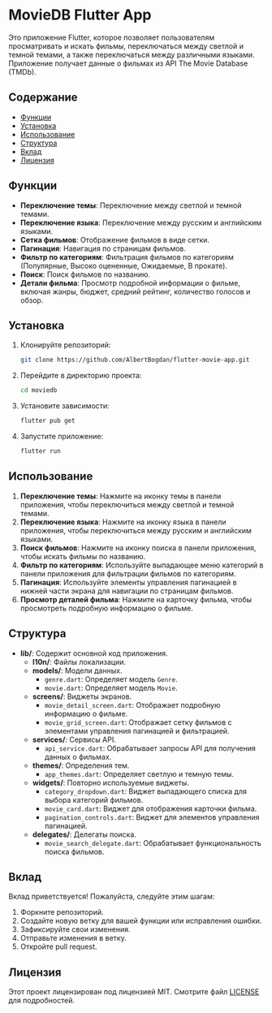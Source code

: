 # MovieDB Flutter App

Это приложение Flutter, которое позволяет пользователям просматривать и искать фильмы, переключаться между светлой и темной темами, а также переключаться между различными языками. Приложение получает данные о фильмах из API The Movie Database (TMDb).

## Содержание

- [Функции](#функции)
- [Установка](#установка)
- [Использование](#использование)
- [Структура](#структура)
- [Вклад](#вклад)
- [Лицензия](#лицензия)

## Функции

- **Переключение темы**: Переключение между светлой и темной темами.
- **Переключение языка**: Переключение между русским и английским языками.
- **Сетка фильмов**: Отображение фильмов в виде сетки.
- **Пагинация**: Навигация по страницам фильмов.
- **Фильтр по категориям**: Фильтрация фильмов по категориям (Популярные, Высоко оцененные, Ожидаемые, В прокате).
- **Поиск**: Поиск фильмов по названию.
- **Детали фильма**: Просмотр подробной информации о фильме, включая жанры, бюджет, средний рейтинг, количество голосов и обзор.

## Установка

1. Клонируйте репозиторий:

    ```sh
    git clone https://github.com/AlbertBogdan/flutter-movie-app.git
    ```

2. Перейдите в директорию проекта:

    ```sh
    cd moviedb
    ```

3. Установите зависимости:

    ```sh
    flutter pub get
    ```

4. Запустите приложение:

    ```sh
    flutter run
    ```

## Использование

1. **Переключение темы**: Нажмите на иконку темы в панели приложения, чтобы переключиться между светлой и темной темами.
2. **Переключение языка**: Нажмите на иконку языка в панели приложения, чтобы переключиться между русским и английским языками.
3. **Поиск фильмов**: Нажмите на иконку поиска в панели приложения, чтобы искать фильмы по названию.
4. **Фильтр по категориям**: Используйте выпадающее меню категорий в панели приложения для фильтрации фильмов по категориям.
5. **Пагинация**: Используйте элементы управления пагинацией в нижней части экрана для навигации по страницам фильмов.
6. **Просмотр деталей фильма**: Нажмите на карточку фильма, чтобы просмотреть подробную информацию о фильме.

## Структура

- **lib/**: Содержит основной код приложения.
  - **l10n/**: Файлы локализации.
  - **models/**: Модели данных.
    - `genre.dart`: Определяет модель `Genre`.
    - `movie.dart`: Определяет модель `Movie`.
  - **screens/**: Виджеты экранов.
    - `movie_detail_screen.dart`: Отображает подробную информацию о фильме.
    - `movie_grid_screen.dart`: Отображает сетку фильмов с элементами управления пагинацией и фильтрацией.
  - **services/**: Сервисы API.
    - `api_service.dart`: Обрабатывает запросы API для получения данных о фильмах.
  - **themes/**: Определения тем.
    - `app_themes.dart`: Определяет светлую и темную темы.
  - **widgets/**: Повторно используемые виджеты.
    - `category_dropdown.dart`: Виджет выпадающего списка для выбора категорий фильмов.
    - `movie_card.dart`: Виджет для отображения карточки фильма.
    - `pagination_controls.dart`: Виджет для элементов управления пагинацией.
  - **delegates/**: Делегаты поиска.
    - `movie_search_delegate.dart`: Обрабатывает функциональность поиска фильмов.

## Вклад

Вклад приветствуется! Пожалуйста, следуйте этим шагам:

1. Форкните репозиторий.
2. Создайте новую ветку для вашей функции или исправления ошибки.
3. Зафиксируйте свои изменения.
4. Отправьте изменения в ветку.
5. Откройте pull request.

## Лицензия

Этот проект лицензирован под лицензией MIT. Смотрите файл [LICENSE](LICENSE) для подробностей.
